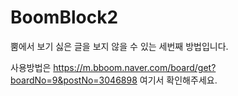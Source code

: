 # BoomBlock2
뿜에서 보기 싫은 글을 보지 않을 수 있는 세번째 방법입니다.

사용방법은 https://m.bboom.naver.com/board/get?boardNo=9&postNo=3046898 여기서 확인해주세요.
